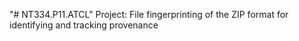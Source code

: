 "# NT334.P11.ATCL" 
Project: File fingerprinting of the ZIP format for identifying and tracking provenance
